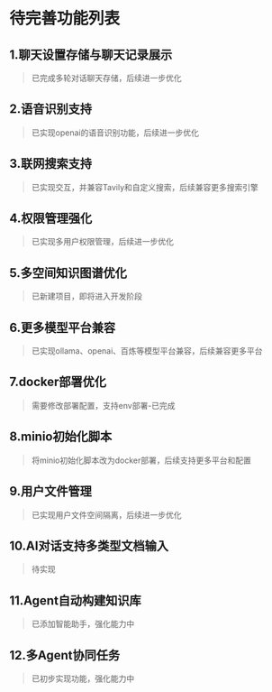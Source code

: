# 待完善功能列表

## 1.聊天设置存储与聊天记录展示
> 已完成多轮对话聊天存储，后续进一步优化

## 2.语音识别支持
> 已实现openai的语音识别功能，后续进一步优化

## 3.联网搜索支持
> 已实现交互，并兼容Tavily和自定义搜索，后续兼容更多搜索引擎

## 4.权限管理强化
> 已实现多用户权限管理，后续进一步优化

## 5.多空间知识图谱优化
> 已新建项目，即将进入开发阶段

## 6.更多模型平台兼容
> 已实现ollama、openai、百炼等模型平台兼容，后续兼容更多平台

## 7.docker部署优化
> 需要修改部署配置，支持env部署-已完成

## 8.minio初始化脚本
> 将minio初始化脚本改为docker部署，后续支持更多平台和配置

## 9.用户文件管理
> 已实现用户文件空间隔离，后续进一步优化

## 10.AI对话支持多类型文档输入
> 待实现

## 11.Agent自动构建知识库
> 已添加智能助手，强化能力中

## 12.多Agent协同任务
> 已初步实现功能，强化能力中


